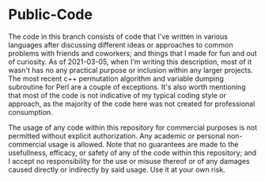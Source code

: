 # Public-Code
The code in this branch consists of code that I've written in various languages after discussing different ideas or approaches to common problems with friends and coworkers;
and things that I made for fun and out of curiosity. As of 2021-03-05, when I'm writing this description, most of it wasn't has no any practical purpose or inclusion within
any larger projects. The most recent c++ permutation algorithm and variable dumping subroutine for Perl are a couple of exceptions. It's also worth mentioning that most of the
code is not indicative of my typical coding style or approach, as the majority of the code here was not created for professional consumption.

The usage of any code within this repository for commercial purposes is not permitted without explicit authorization. Any academic or personal non-commercial usage is allowed.
Note that no guarantees are made to the usefullness, efficacy, or safety of any of the code within this repository; and I accept no responsibility for the use or misuse thereof
or of any damages caused directly or indirectly by said usage. Use it at your own risk.
